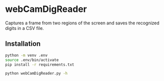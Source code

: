 # webCamDigReader
Captures a frame from two regions of the screen and saves the recognized digits in a CSV file.

## Installation

```sh
python -m venv .env
source .env/bin/activate
pip install -r requirements.txt

python webCamDigReader.py -h
```